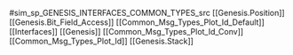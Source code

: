 #sim_sp_GENESIS_INTERFACES_COMMON_TYPES_src
[[Genesis.Position]]
[[Genesis.Bit_Field_Access]]
[[Common_Msg_Types_Plot_Id_Default]]
[[Interfaces]]
[[Genesis]]
[[Common_Msg_Types_Plot_Id_Conv]]
[[Common_Msg_Types_Plot_Id]]
[[Genesis.Stack]]
